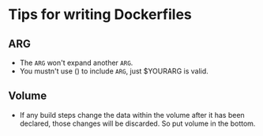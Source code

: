 # Tips for writing Dockerfiles
## ARG
* The `ARG` won't expand another `ARG`.
* You mustn't use () to include `ARG`, just $YOURARG is valid.
## Volume
* If any build steps change the data within the volume after it has been declared, those changes will be discarded. So put volume in the bottom.
